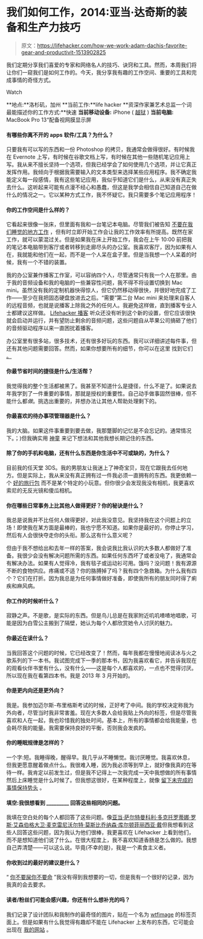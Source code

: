 # 我们如何工作，2014:亚当·达奇斯的装备和生产力技巧

> 原文：<https://lifehacker.com/how-we-work-adam-dachis-favorite-gear-and-productivit-1513902825>

我们定期分享我们喜爱的专家和网络名人的技巧、诀窍和工具。然而，本周我们将让你们一窥我们是如何工作的。今天，我分享我有趣的工作空间、重要的工具和完成事情的奇怪方式。

Watch

**地点:**洛杉矶，加州
**当前工作:**life hacker
**资深作家兼艺术总监一个词最能描述你的工作方式:**快速
**当前移动设备:** iPhone ( [越狱](https://lifehacker.com/how-to-jailbreak-your-iphone-the-always-up-to-date-gui-5771943) )
**当前电脑:** MacBook Pro 13“配备视网膜显示屏

#### 有哪些你离不开的 apps 软件/工具？为什么？

只要我有可以写的东西和一份 Photoshop 的拷贝，我通常会做得很好。有时候我在 Evernote 上写，有时候在谷歌文档上写，有时候在其他一些随机笔记应用上写。我从来不擅长坚持一个选项，但我已经学会了如何使用几个选项，并让它真正发挥作用。我倾向于根据我需要输入的文本类型来选择某些应用程序。我不确定我能定义每一段感情，我有这些笔记应用，我似乎知道它们是什么，从来没有真正失去什么。这听起来可能有点漫不经心和愚蠢，但这是我学会相信自己知道自己在做什么的情况之一。它以某种方式工作，我不怀疑它。我只需要多个笔记应用程序！

#### 你的工作空间是什么样的？

它看起来很像一张床，但里面有我和一台笔记本电脑。尽管我们被告知 [不要在我们睡觉的地方工作](https://lifehacker.com/what-to-do-before-bed-and-after-waking-up-for-more-dail-5969513) ，但有时立即开始工作会让我的工作效率有所提高。既然在家工作，就可以蒙混过关。但是如果我在床上开始工作，我会在上午 10:00 前把我的笔记本电脑带到客厅或者转移到走廊尽头的办公室。我喜欢客厅，因为如果有人在，我就能和他们在一起，而不是一个人呆在盒子里。但是当我想一个人呆着的时候，我有一个不错的装置。

我的办公室兼作播客工作室，可以容纳四个人，尽管通常只有我一个人在那里。由于我的音频设备和我的电脑的一些兼容性问题，我不得不将设置切换到 Mac mini。虽然没有我的定制机器快得惊人，但它仍然移动得很快，并很好地完成了工作——至少在我把固态硬盘放进去之后。“需要”第二台 Mac mini 来处理来自客人的远程音频，也就是说播客上除我之外的任何人。我避免这样做，直到播客专业人士都建议这样做。 [Lifehacker 播客](http://lifehacker.com/theshow) 听众还没有听到这个新的设置，但它应该很快就会启动并运行，并有望防止剩余的音频问题，这些问题自从苹果公司搞砸了他们的音频驱动程序以来一直困扰着播客。

办公室里有很多站，很多技术，还有很多好玩的东西。我可以详细讲述每件事，但还有其他问题需要回答。然而，如果你想要所有的细节，你可以在这里 找到它们 [。](http://www.adamdachis.com/stuff-i-like)

#### 你最节省时间的捷径是什么/生活帮？

我觉得我的整个生活都被黑了。我甚至不知道什么是捷径，什么不是了。如果说去年我学到了一件重要的事情，那就是授权的重要性。自己动手做事固然很棒，但不能什么都*做*。挑选出重要的，并想办法让其他人帮助处理剩下的。

#### 你最喜欢的待办事项管理器是什么？

我的大脑。如果这件事重要到要去做，我那蹩脚的记忆是不会忘记的。通常情况下。；)但我确实用 [神童](https://www.wunderlist.com) 来记下想法和其他我想长期记住的东西。

#### 除了你的手机和电脑，还有什么东西是你生活中不可或缺的，为什么？

目前我的任天堂 3DS。我的男朋友让我迷上了神奇宝贝，现在它跟我去任何地方。但是实际上，我从来没有真正拥有过一件我必须一直拥有的东西。我更依赖一个 [好的旅行包](http://lifehacker.com/tag/featured-bag) 而不是某个特定的小玩意。但你很少会发现我没有相机，我更喜欢索尼的无反光镜和傻瓜相机。

#### 你在哪些日常事务上比其他人做得更好？你的秘诀是什么？

我总是说我并不比任何人做得更好，对此我没意见。我坚持我在这个问题上的立场！即使我在某方面是最棒的，我也宁愿不知道。如果你是最好的，你停止学习，然后有人会很快夺走你的头衔。那么这有什么意义呢？

但由于我不想给出和去年一样的答案，我会说我比我认识的大多数人都做好了准备。我很少会没有解决问题所需的东西。如果任何东西坏了或者没电了，我通常会有解决办法。如果有人觉得冷，我有毯子或运动衫可用。饿吗？没问题！我有源源不断的食物供应。疼痛或不适？你的胳膊掉了吗？我有四个急救箱。为什么我有四个？它们在打折。因为我总是为任何事情做好准备，即使我所有的朋友同时得了痢疾和麻风病。

#### 你工作的时候听什么？

寂静之声。不是歌，是实际的东西。但是鸟儿总是在我家附近叽叽喳喳地唱歌，可能是因为白雪公主搬到了隔壁，她认为每个人都欣赏她令人讨厌的魅力。

#### 你最近在读什么？

当我回答这个问题的时候，它已经改变了！然而，每年我都在慢慢地阅读冰与火之歌系列的下一本书。我试图完成下一季的那本书，因为我喜欢看它，并告诉我现在的观看伙伴书里有什么，没有什么——这是每个人都喜欢的，一点也不觉得讨厌。所以现在我在看第四本书。我是 2013 年 3 月开始的。

#### 你是更内向还是更外向？

我是。我参加迈尔斯-布里格斯考试的时候，正好考了中间。我的学校决定称我为外向者，尽管当时我非常害羞。现在大多数人会给我贴上外向的标签，但是尽管我喜欢和人在一起，我也珍惜我的独处时间。基本上，所有的事情都会给我能量，也会耗尽我的能量。我需要保持良好的平衡，否则我会发疯的。

#### 你的睡眠规律是怎样的？

一个字:短。我睡得晚，醒得早。我几乎从不睡懒觉。我讨厌睡觉。我喜欢休息，但我更愿意醒着做点什么。我很难入睡，因为我必须等到早上，就好像我真的在等待一样。我肯定以前发生过，但是我不记得上一次我完成一天中我想做的所有事情然后上床睡觉是什么时候了。但我想这很好，在某种程度上，就像 [留下未完成的事情保持势头](https://lifehacker.com/leave-your-tasks-unfinished-to-maintain-momentum-and-av-5729838) 。

#### 填空:我很想看到 _________ 回答这些相同的问题。

我填在空白处的每个人都回答了这些问题。像[亚当·萨尔特曼](http://lifehacker.com/im-adam-atomic-saltsman-and-this-is-how-i-work-1468190840)[科利·多克托罗](http://lifehacker.com/im-cory-doctorow-and-this-is-how-i-work-5993401)[蒂娜·罗斯·艾森伯格](http://lifehacker.com/im-tina-roth-eisenberg-founder-of-swissmiss-and-this-5990995)[大卫·麦克雷尼](http://lifehacker.com/im-david-mcraney-and-this-is-how-i-work-584512834)[沃尔特·莫斯比](http://lifehacker.com/im-walt-mosspuppet-and-this-is-how-i-work-510261707)[乔纳森·库尔顿](http://lifehacker.com/im-jonathan-coulton-and-this-is-how-i-work-5952149)[菲丽西亚·戴](http://lifehacker.com/im-felicia-day-and-this-is-how-i-work-5948396)但我想看到这些人回答这些问题，因为我认为他们很棒，我更喜欢在 Lifehacker 上看到他们，而不是想知道他们说了什么。在很大程度上，我不喜欢知道香肠是怎么做的。我想自己弄清楚——可以这么说。毕竟(不幸的是)，我是一个素食主义者。

#### 你收到过的最好的建议是什么？

“ [你不要屎你不要命](http://bit.ly/1nANItE) ”我没有得到我想要的一切，但是我有一个很好的记录，因为我真的会去要求。

#### 读者/粉丝们可能会感兴趣，你还有什么想补充的吗？

我们记录了设计团队和我制作的最奇怪的图片，贴在一个名为 [wtfimage](http://lifehacker.com/tag/wtfimage) 的标签页面上。但是如果有什么我觉得有趣却不能在 Lifehacker 上发布的东西，它可能会出现在 [我的网站](http://adamdachis.com) 。